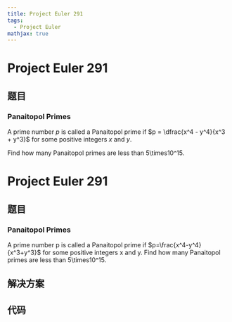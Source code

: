 ```yaml
---
title: Project Euler 291
tags:
  - Project Euler
mathjax: true
---
```

<escape><!-- more --></escape>
    
# Project Euler 291
## 题目
### Panaitopol Primes


A prime number $p$ is called a Panaitopol prime if $p = \dfrac{x^4 - y^4}{x^3 + y^3}$ for some positive integers $x$ and $y$.

Find how many Panaitopol primes are less than 5\times10^15.


  


# Project Euler 291
## 题目
### Panaitopol Primes

A prime number p is called a Panaitopol prime if $p=\frac{x^4-y^4}{x^3+y^3}$ for some positive integers x and y.
Find how many Panaitopol primes are less than 5\times10^15.


## 解决方案


## 代码



